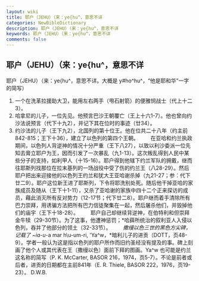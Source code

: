 ```yaml
---
layout: wiki
title: 耶户（JEHU）（来：ye{hu^，意思不详
categories: NewBibleDictionary
description: 耶户（JEHU）（来：ye{hu^，意思不详
keywords: 耶户（JEHU）（来：ye{hu^，意思不详
comments: false
---
```


## 耶户（JEHU）（来：ye{hu^，意思不详



耶户（JEHU）（来：ye{hu^，意思不详。大概是
y#ho^hu^，“他是耶和华”一字的简写）
1. 一个在洗革拉援助大卫，能用左右两手（甩石射箭）的便雅悯战士（代上十二3）。
2. 哈拿尼的儿子，一位先见。他预言巴沙王朝覆亡（王上十六1-7）。他也曾向约沙法说预言（代下十九2），并记下其在位时的事迹（廿34）。
3. 约沙法的儿子（王下九2），北国列的第十位王。他在位共二十八年（约主前842-815；王下十36），建立了以色列的第四个王朝。
　　在亚哈和约兰执政期间，以色列人背逆神的情况十分严重（王下八27），以致以利沙委派一位先知去膏立耶户为王，因而引发了一次暴乱（九1-13）。这次叛乱得到人民中某些分子的支持，如利甲人（十15-16）。耶户得到他辖下约兰军队的拥戴，继而往耶斯列找那位在拉末基列的一场战役中受了伤的约兰王（八28-29）。然后耶户把出来迎接他的以色列王约兰和犹大王亚哈谢杀掉（九21-27；参：代下廿二9）。耶户这位新王进了耶斯列，下令将耶洗别处死。随后他干掉亚哈的家族成员及随从（王下十1-11），又杀了亚哈谢的家族中四十二个正来探访的成员，藉此消灭所有反对势力（12-17节；代下廿二8）。耶户继而着手清除所有巴力崇拜，用诱骗方法把所有巴力信徒聚集在一起，然后屠杀他们，并毁掉他们的庙宇（王下十18-28）。
　　耶户自己却继续背逆神，在伯特利和但崇拜金牛犊（29-30节）。为了这事，他遭神惩罚；*哈薛所统治的叙利亚人入侵以色列，吞并了他部分的领土（32-33节）。
　　*撒缦以色三世的黑色方尖碑，记载了 ~ia-u*-a mar h\u-um-ri, 'Ya^w，*暗利儿子的进贡（DOTT，页48-9）。学者一般认为这是指以色列的耶户所作而旧约圣经没有提及的事。碑上刻画了他个人或其代表在王〔撒缦以色〕面前下拜的图画。Ya^w 也可能是约兰这名称的简写（P. K. McCarter, BASOR 216，1974，页5-7）。不论是前者或后者，进贡的日期都在主前841年（E. R. Thiele, BASOR 222，1976，页19-23）。
D.W.B.




